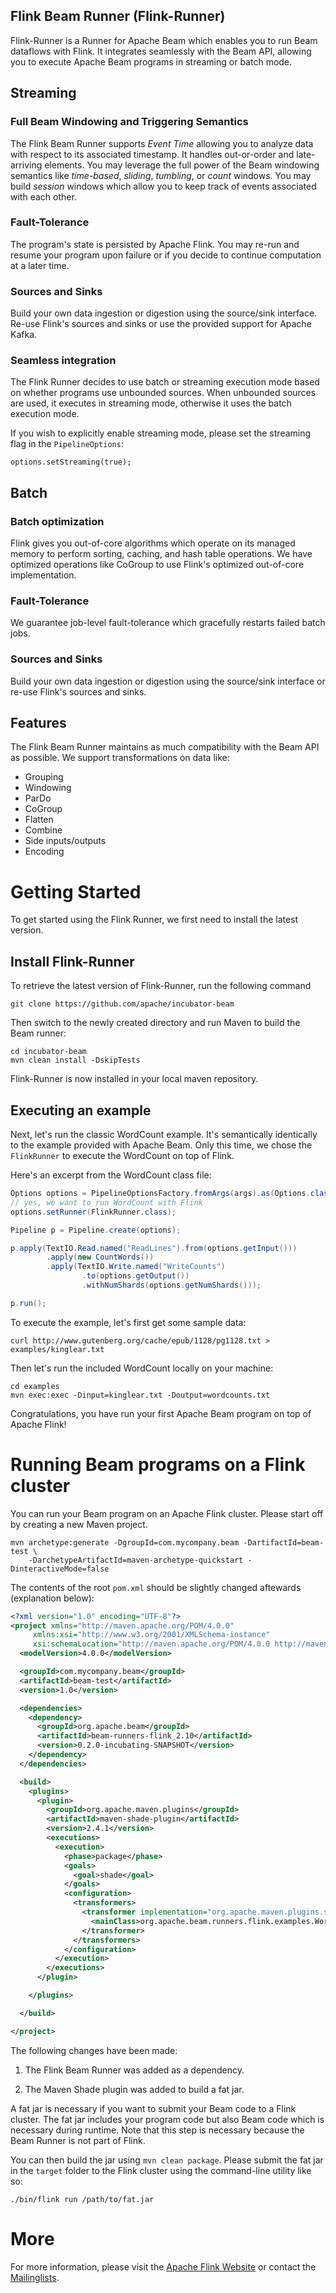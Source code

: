 <!--
    Licensed to the Apache Software Foundation (ASF) under one
    or more contributor license agreements.  See the NOTICE file
    distributed with this work for additional information
    regarding copyright ownership.  The ASF licenses this file
    to you under the Apache License, Version 2.0 (the
    "License"); you may not use this file except in compliance
    with the License.  You may obtain a copy of the License at

      http://www.apache.org/licenses/LICENSE-2.0

    Unless required by applicable law or agreed to in writing,
    software distributed under the License is distributed on an
    "AS IS" BASIS, WITHOUT WARRANTIES OR CONDITIONS OF ANY
    KIND, either express or implied.  See the License for the
    specific language governing permissions and limitations
    under the License.
-->

Flink Beam Runner (Flink-Runner)
-------------------------------

Flink-Runner is a Runner for Apache Beam which enables you to
run Beam dataflows with Flink. It integrates seamlessly with the Beam
API, allowing you to execute Apache Beam programs in streaming or batch mode.

## Streaming

### Full Beam Windowing and Triggering Semantics

The Flink Beam Runner supports *Event Time* allowing you to analyze data with respect to its
associated timestamp. It handles out-or-order and late-arriving elements. You may leverage the full
power of the Beam windowing semantics like *time-based*, *sliding*, *tumbling*, or *count*
windows. You may build *session* windows which allow you to keep track of events associated with
each other.

### Fault-Tolerance

The program's state is persisted by Apache Flink. You may re-run and resume your program upon
failure or if you decide to continue computation at a later time.

### Sources and Sinks

Build your own data ingestion or digestion using the source/sink interface. Re-use Flink's sources
and sinks or use the provided support for Apache Kafka.

### Seamless integration

The Flink Runner decides to use batch or streaming execution mode based on whether programs use
unbounded sources. When unbounded sources are used, it executes in streaming mode, otherwise it
uses the batch execution mode.

If you wish to explicitly enable streaming mode, please set the streaming flag in the
`PipelineOptions`:

    options.setStreaming(true);

## Batch

### Batch optimization

Flink gives you out-of-core algorithms which operate on its managed memory to perform sorting,
caching, and hash table operations. We have optimized operations like CoGroup to use Flink's
optimized out-of-core implementation.

### Fault-Tolerance

We guarantee job-level fault-tolerance which gracefully restarts failed batch jobs.

### Sources and Sinks

Build your own data ingestion or digestion using the source/sink interface or re-use Flink's sources
and sinks.

## Features

The Flink Beam Runner maintains as much compatibility with the Beam API as possible. We
support transformations on data like:

- Grouping
- Windowing
- ParDo
- CoGroup
- Flatten
- Combine
- Side inputs/outputs
- Encoding

# Getting Started

To get started using the Flink Runner, we first need to install the latest version.

## Install Flink-Runner ##

To retrieve the latest version of Flink-Runner, run the following command

    git clone https://github.com/apache/incubator-beam

Then switch to the newly created directory and run Maven to build the Beam runner:

    cd incubator-beam
    mvn clean install -DskipTests

Flink-Runner is now installed in your local maven repository.

## Executing an example

Next, let's run the classic WordCount example. It's semantically identically to
the example provided with Apache Beam. Only this time, we chose the
`FlinkRunner` to execute the WordCount on top of Flink.

Here's an excerpt from the WordCount class file:

```java
Options options = PipelineOptionsFactory.fromArgs(args).as(Options.class);
// yes, we want to run WordCount with Flink
options.setRunner(FlinkRunner.class);

Pipeline p = Pipeline.create(options);

p.apply(TextIO.Read.named("ReadLines").from(options.getInput()))
		.apply(new CountWords())
		.apply(TextIO.Write.named("WriteCounts")
				.to(options.getOutput())
				.withNumShards(options.getNumShards()));

p.run();
```

To execute the example, let's first get some sample data:

    curl http://www.gutenberg.org/cache/epub/1128/pg1128.txt > examples/kinglear.txt

Then let's run the included WordCount locally on your machine:

    cd examples
    mvn exec:exec -Dinput=kinglear.txt -Doutput=wordcounts.txt

Congratulations, you have run your first Apache Beam program on top of Apache Flink!


# Running Beam programs on a Flink cluster

You can run your Beam program on an Apache Flink cluster. Please start off by creating a new
Maven project.

    mvn archetype:generate -DgroupId=com.mycompany.beam -DartifactId=beam-test \
        -DarchetypeArtifactId=maven-archetype-quickstart -DinteractiveMode=false

The contents of the root `pom.xml` should be slightly changed aftewards (explanation below):

```xml
<?xml version="1.0" encoding="UTF-8"?>
<project xmlns="http://maven.apache.org/POM/4.0.0"
     xmlns:xsi="http://www.w3.org/2001/XMLSchema-instance"
     xsi:schemaLocation="http://maven.apache.org/POM/4.0.0 http://maven.apache.org/xsd/maven-4.0.0.xsd">
  <modelVersion>4.0.0</modelVersion>

  <groupId>com.mycompany.beam</groupId>
  <artifactId>beam-test</artifactId>
  <version>1.0</version>

  <dependencies>
    <dependency>
      <groupId>org.apache.beam</groupId>
      <artifactId>beam-runners-flink_2.10</artifactId>
      <version>0.2.0-incubating-SNAPSHOT</version>
    </dependency>
  </dependencies>

  <build>
    <plugins>
      <plugin>
        <groupId>org.apache.maven.plugins</groupId>
        <artifactId>maven-shade-plugin</artifactId>
        <version>2.4.1</version>
        <executions>
          <execution>
            <phase>package</phase>
            <goals>
              <goal>shade</goal>
            </goals>
            <configuration>
              <transformers>
                <transformer implementation="org.apache.maven.plugins.shade.resource.ManifestResourceTransformer">
                  <mainClass>org.apache.beam.runners.flink.examples.WordCount</mainClass>
                </transformer>
              </transformers>
            </configuration>
          </execution>
        </executions>
      </plugin>

    </plugins>

  </build>

</project>
```

The following changes have been made:

1. The Flink Beam Runner was added as a dependency.

2. The Maven Shade plugin was added to build a fat jar.

A fat jar is necessary if you want to submit your Beam code to a Flink cluster. The fat jar
includes your program code but also Beam code which is necessary during runtime. Note that this
step is necessary because the Beam Runner is not part of Flink.

You can then build the jar using `mvn clean package`. Please submit the fat jar in the `target`
folder to the Flink cluster using the command-line utility like so:

    ./bin/flink run /path/to/fat.jar


# More

For more information, please visit the [Apache Flink Website](http://flink.apache.org) or contact
the [Mailinglists](http://flink.apache.org/community.html#mailing-lists).
